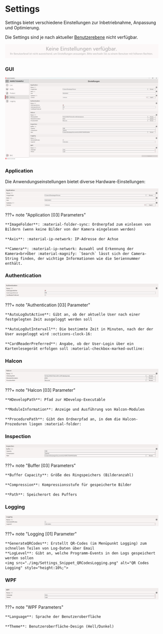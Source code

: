 # Settings

Settings bietet verschiedene Einstellungen zur Inbetriebnahme, Anpassung und Optimierung.

Die Settings sind je nach aktueller [Benutzerebene](../GL.Authentication/usermanagement.md#benutzer-ebene) nicht verfügbar.

![](./img/Settings_UserLevel.bmp)

### GUI

![GUI Overview](./img/Settings_GUI.png)

### Application

Die Anwendungseinstellungen bietet diverse Hardware-Einstellungen:

![](./img/Settings_Snippet_Application.png)

???+ note "Application [03] Parameters"

    **ImageFolder**: :material-folder-sync: Ordnerpfad zum einlesen von Bildern (wenn keine Bilder von der Kamera eingelesen werden)

    **Axis**: :material-ip-network: IP-Adresse der Achse

    **Camera**: :material-ip-network: Auswahl und Erkennung der Kamera<br>Über :material-magnify: `Search` lässt sich der Camera-String finden, der wichtige Informationen wie die Seriennummer enthält.

### Authentication  

![Authentication Settings](./img/Settings_Snippet_Authentication.png)  

???+ note "Authentication [03] Parameter"  

    **AutoLogOutActive**: Gibt an, ob der aktuelle User nach einer festgelegten Zeit ausgeloggt werden soll  
    
    **AutoLogOutIntervall**: Die bestimmte Zeit in Minuten, nach der der User ausgeloggt wird :octicons-clock-16:

    **CardReaderPreferred**: Angabe, ob der User-Login über ein Kartenlesegerät erfolgen soll :material-checkbox-marked-outline:  

### Halcon  

![Halcon Settings](./img/Settings_Snippet_Halcon.png)  

???+ note "Halcon [03] Parameter"  

    **HDevelopPath**: Pfad zur HDevelop-Executable  

    **ModuleInformation**: Anzeige und Ausführung von Halcon-Modulen  

    **ProcedurePath**: Gibt den Ordnerpfad an, in dem die Halcon-Prozeduren liegen :material-folder:  


### Inspection

![Inspection Settings](./img/Settings_Snippet_Inspection.png)

???+ note "Buffer [03] Parameters"

    **Buffer Capacity**: Größe des Ringspeichers (Bilderanzahl)  

    **Compression**: Kompressionsstufe für gespeicherte Bilder  

    **Path**: Speicherort des Puffers  

### Logging  

![Logging Settings](./img/Settings_Snippet_Logging.png)  

???+ note "Logging [01] Parameter"

    **GenerateQRCodes**: Erstellt QR-Codes (im Menüpunkt Logging) zum schnellen Teilen von Log-Daten über Email  
    **LogLevel**: Gibt an, welche Programm-Events in den Logs gespeichert werden sollen  
    <img src="./img/Settings_Snippet_QRCodesLogging.png" alt="QR Codes Logging" style="height:10%;">

### WPF  

![WPF Settings](./img/Settings_Snippet_WPF.png)

???+ note "WPF Parameters"

    **Language**: Sprache der Benutzeroberfläche  

    **Theme**: Benutzeroberfläche-Design (Hell/Dunkel)  